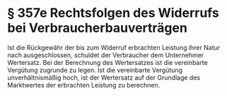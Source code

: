 # § 357e Rechtsfolgen des Widerrufs bei Verbraucherbauverträgen
Ist die Rückgewähr der bis zum Widerruf erbrachten Leistung ihrer Natur nach ausgeschlossen, schuldet der Verbraucher dem Unternehmer Wertersatz. Bei der Berechnung des Wertersatzes ist die vereinbarte Vergütung zugrunde zu legen. Ist die vereinbarte Vergütung unverhältnismäßig hoch, ist der Wertersatz auf der Grundlage des Marktwertes der erbrachten Leistung zu berechnen.